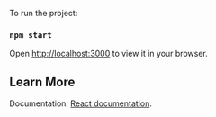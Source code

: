 To run the project:

### `npm start`

Open [http://localhost:3000](http://localhost:3000) to view it in your browser.

## Learn More

Documentation: [React documentation](https://reactjs.org/).
